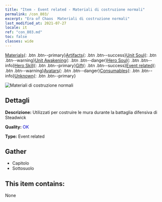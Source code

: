 ```yaml
---
title: "Item - Event related - Materiali di costruzione normali"
permalink: /con_803/
excerpt: "Era of Chaos  Materiali di costruzione normali"
last_modified_at: 2021-07-27
locale: it
ref: "con_803.md"
toc: false
classes: wide
---
```

 [Materials](/ItemsIT/){: .btn .btn--primary}[Artifacts](/ItemsIT/Artifacts/){: .btn .btn--success}[Unit Soul](/ItemsIT/UnitSoul/){: .btn .btn--warning}[Unit Awakening](/ItemsIT/UnitAwakening/){: .btn .btn--danger}[Hero Soul](/ItemsIT/HeroSoul/){: .btn .btn--info}[Hero Skill](/ItemsIT/HeroSkill/){: .btn .btn--primary}[Gift](/ItemsIT/Gift/){: .btn .btn--success}[Event related](/ItemsIT/Events/){: .btn .btn--warning}[Avatars](/ItemsIT/Avatars/){: .btn .btn--danger}[Consumables](/ItemsIT/Consumables/){: .btn .btn--info}[Unknown](/ItemsIT/Unknown/){: .btn .btn--primary}

 ![Materiali di costruzione normali](/images/t/i_3061.png)

## Dettagli
 **Descrizione:** Utilizzati per costruire le mura durante la battaglia difensiva di Steadwick

 **Quality:** <span style="color: #0000CD">OK</span>

 **Type:** Event related

## Gather

*    Capitolo 
*    Sottosuolo 

## This item contains:

  None

